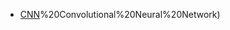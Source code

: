 - [CNN](https://github.com/uzay00/KaVe/tree/master/2018/Lecture15/4)%20Convolutional%20Neural%20Network)
